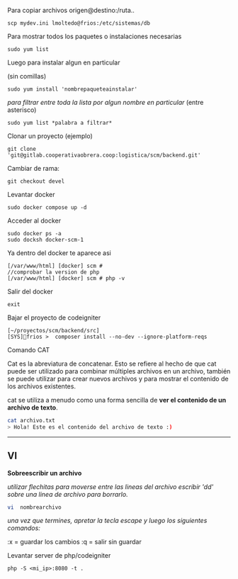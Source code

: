 Para copiar archivos origen@destino:/ruta..

```
scp mydev.ini lmoltedo@frios:/etc/sistemas/db
```

Para mostrar todos los paquetes o instalaciones necesarias

```
sudo yum list
```


Luego para instalar algun en particular

(sin comillas)
```
sudo yum install 'nombrepaqueteainstalar'
```

*para filtrar entre toda la lista por algun nombre en particular* (entre asterisco)

```
sudo yum list *palabra a filtrar*
```

Clonar un proyecto (ejemplo)

```
git clone 'git@gitlab.cooperativaobrera.coop:logistica/scm/backend.git'
```

Cambiar de rama:

```
git checkout devel
```

Levantar docker
```
sudo docker compose up -d
```

Acceder al docker
```
sudo docker ps -a
sudo docksh docker-scm-1
```

Ya dentro del docker te aparece asi

```
[/var/www/html] [docker] scm #
//comprobar la version de php
[/var/www/html] [docker] scm # php -v

```

Salir del docker

```
exit
```

Bajar el proyecto de codeigniter
```
[~/proyectos/scm/backend/src]
[SYS]🥊frios >  composer install --no-dev --ignore-platform-reqs
```

Comando CAT

Cat es la abreviatura de concatenar. Esto se refiere al hecho de que cat puede ser utilizado para combinar múltiples archivos en un archivo, también se puede utilizar para crear nuevos archivos y para mostrar el contenido de los archivos existentes. 

cat se utiliza a menudo como una forma sencilla de **ver el contenido de un archivo de texto**.
```bash
cat archivo.txt
> Hola! Este es el contenido del archivo de texto :)
```

<hr></hr>

<h2>VI</h2>

**Sobreescribir un archivo**

*utilizar flechitas para moverse entre las lineas del archivo*
*escribir 'dd' sobre una linea de archivo para borrarlo.*


```bash
vi  nombrearchivo
```
*una vez que termines, apretar la tecla escape y luego los siguientes comandos:*

:x = guardar los cambios
:q = salir sin guardar



Levantar server de php/codeigniter
```
php -S <mi_ip>:8080 -t .
```


